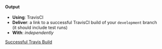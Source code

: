 #### Output
- **Using**: TravisCI
- **Deliver**: a link to a successful TravisCI build of your `development` branch (it should include test runs)
- **With**: *independently*

[Successful Travis Build](https://travis-ci.org/andela-oduyile/Inverted-Index-App)
